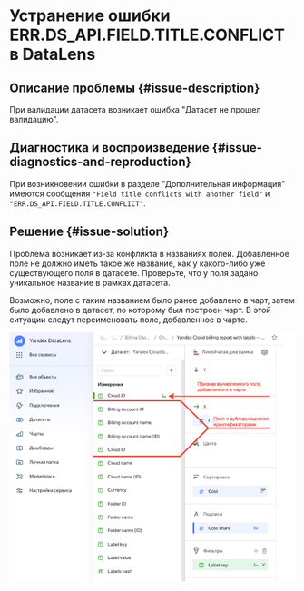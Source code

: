 # Устранение ошибки ERR.DS_API.FIELD.TITLE.CONFLICT в DataLens

## Описание проблемы {#issue-description}
При валидации датасета возникает ошибка "Датасет не прошел валидацию".

## Диагностика и воспроизведение {#issue-diagnostics-and-reproduction}
При возникновении ошибки в разделе "Дополнительная информация" имеются сообщения `"Field title conflicts with another field"` и `"ERR.DS_API.FIELD.TITLE.CONFLICT"`.

## Решение {#issue-solution}

Проблема возникает из-за конфликта в названиях полей. Добавленное поле не должно иметь такое же название, как у какого-либо уже существующего поля в датасете.
Проверьте, что у поля задано уникальное название в рамках датасета.

Возможно, поле с таким названием было ранее добавлено в чарт, затем было добавлено в датасет, по которому был построен чарт.
В этой ситуации следут переименовать поле, добавленное в чарте.

![image](../../../_assets/troubleshooting/datalens/duplicate-chart-fields-example.png)